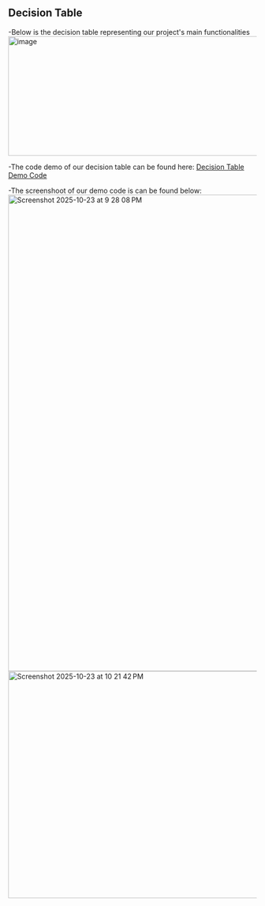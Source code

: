 ## Decision Table

-Below is the decision table representing our project's main functionalities 
<img width="637" height="242" alt="image" src="https://github.com/user-attachments/assets/5003c7eb-c77a-42bf-ab3a-e732d3c3b022" />

-The code demo of our decision table can be found here: [Decision Table Demo Code](https://github.com/kalyd0s/swe-3313-fall-2025-team-04/blob/main/requirements/decision-table-code-demo.python)

-The screenshoot of our demo code is can be found below:
<img width="954" height="965" alt="Screenshot 2025-10-23 at 9 28 08 PM" src="https://github.com/user-attachments/assets/e30f05bf-0451-45de-b0a2-2b04b7dd92b8" />
<img width="913" height="460" alt="Screenshot 2025-10-23 at 10 21 42 PM" src="https://github.com/user-attachments/assets/0339e4ab-3727-488e-9c25-fb490f52d24e" />
